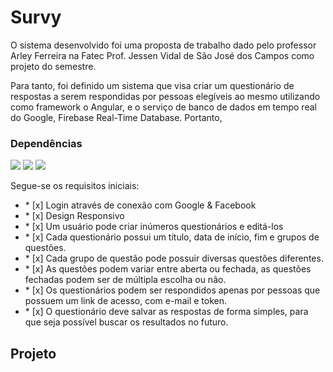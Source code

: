# Survy

<p>O sistema desenvolvido foi uma proposta de trabalho dado pelo professor Arley Ferreira na Fatec Prof. Jessen Vidal de São José dos Campos como projeto do semestre.</p>
<p>Para tanto, foi definido um sistema que visa criar um questionário de respostas a serem respondidas por pessoas elegíveis ao mesmo utilizando como framework o Angular, e o serviço de banco de dados em tempo real do Google, Firebase Real-Time Database. Portanto,</p>
<h3>Dependências</h3>
<p>
<img src="https://img.shields.io/npm/v/@angular/core.svg?color=green&label=Angular" >
<img src="https://img.shields.io/npm/v/bulma.svg?color=green&label=bulma" >
<img src="https://img.shields.io/npm/v/firebase.svg?color=green&label=firebase" >
</p>
<p>Segue-se os requisitos iniciais:</p>
<ul>
  <li>* [x] Login através de conexão com Google & Facebook</li>
  <li>* [x] Design Responsivo</li>
  <li>* [x] Um usuário pode criar inúmeros questionários e editá-los</li>
  <li>* [x] Cada questionário possui um título, data de início, fim e grupos de questões.</li>
  <li>* [x] Cada grupo de questão pode possuir diversas questões diferentes.</li>
  <li>* [x] As questões podem variar entre aberta ou fechada, as questões fechadas podem ser de múltipla escolha ou não.</li>
  <li>* [x] Os questionários podem ser respondidos apenas por pessoas que possuem um link de acesso, com e-mail e token.</li>
  <li>* [x] O questionário deve salvar as respostas de forma simples, para que seja possível buscar os resultados no futuro.</li>
</ul>



<h2>Projeto</h2>

